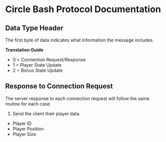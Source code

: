 # Circle Bash Protocol Documentation

## Data Type Header

The first byte of data indicates what information the message includes.

<strong> Translation Guide </strong>
<ul>
	<li> 0 = Connection Request/Response </li>
	<li> 1 = Player State Update </li>
	<li> 2 = Bonus State Update </li>
</ul>

## Response to Connection Request
The server response to each connection request will follow the same routine for each case.

1) Send the client their player data.
 <ul>
 	<li> Player ID </li>
 	<li> Player Position </li>
 	<li> Player Size </li>